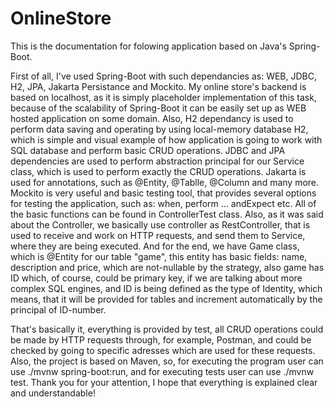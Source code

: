# OnlineStore
This is the documentation for folowing application based on Java's Spring-Boot.

First of all, I've used Spring-Boot with such dependancies as: WEB, JDBC, H2, JPA, Jakarta Persistance and Mockito.
My online store's backend is based on localhost, as it is simply placeholder implementation of this task, because of the scalability of Spring-Boot it can be easily set up as WEB hosted application on some domain. Also, H2 dependancy is used to perform data saving and operating by using local-memory database H2, which is simple and visual example of how application is going to work with SQL database and perform basic CRUD operations. JDBC and JPA dependencies are used to perform abstraction principal for our Service class, which is used to perform exactly the CRUD operations. Jakarta is used for annotations, such as @Entity, @Tablle, @Column and many more. Mockito is very useful and basic testing tool, that provides several options for testing the application, such as: when, perform ... andExpect etc. All of the basic functions can be found in ControllerTest class. Also, as it was said about the Controller, we basically use controller as RestController, that is used to receive and work on HTTP requests, and send them to Service, where they are being executed. And for the end, we have Game class, which is @Entity for our table "game", this entity has basic fields: name, description and price, which are not-nullable by the strategy, also game has ID which, of course, could be primary key, if we are talking about more complex SQL engines, and ID is being defined as the type of Identity, which means, that it will be provided for tables and increment automatically by the principal of ID-number. 

That's basically it, everything is provided by test, all CRUD operations could be made by HTTP requests through, for example, Postman, and could be checked by going to specific adresses which are used for these requests. Also, the project is based on Maven, so, for executing the program user can use ./mvnw spring-boot:run, and for executing tests user can use ./mvnw test. Thank you for your attention, I hope that everything is explained clear and understandable!

